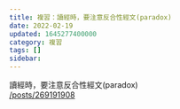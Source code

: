 ```yaml
---
title: 複習：讀經時，要注意反合性經文(paradox)
date: 2022-02-19
updated: 1645277400000
category: 複習
tags: []
sidebar: 
---
```


<p>讀經時，要注意反合性經文(paradox)<br/>
<a href="/posts/269191908" target="_blank">/posts/269191908</a><br/>
 </p>

